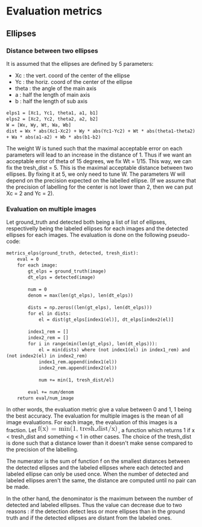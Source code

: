 # Evaluation metrics
## Ellipses
### Distance between two ellipses
It is assumed that the ellipses are defined by 5 parameters:
- Xc : the vert. coord of the center of the ellipse
- Yc : the horiz. coord of the center of the ellipse
- theta : the angle of the main axis
- a  : half the length of main axis
- b  : half the length of sub axis

~~~
elps1 = [Xc1, Yc1, theta1, a1, b1]
elps2 = [Xc2, Yc2, theta2, a2, b2]
W = [Wx, Wy, Wt, Wa, Wb]
dist = Wx * abs(Xc1-Xc2) + Wy * abs(Yc1-Yc2) + Wt * abs(theta1-theta2) + Wa * abs(a1-a2) + Wb * abs(b1-b2)
~~~
The weight W is tuned such that the maximal acceptable error on each parameters will lead to an increase in the distance of 1. Thus if we want an acceptable error of theta of 15 degrees, we fix Wt = 1/15. This way, we can fix the tresh_dist = 5. This is the maximal acceptable distance between two ellipses. By fixing it at 5, we only need to tune W. The parameters W will depend on the precision expected on the labelled ellipse. (If we assume that the precision of labelling for the center is not lower than 2, then we can put Xc = 2 and Yc = 2).

### Evaluation on multiple images
Let ground_truth and detected both being a list of list of ellipses, respectivelly being the labeled ellipses for each images and the detected ellipses for each images. The evaluation is done on the following pseudo-code:

~~~
metrics_elps(ground_truth, detected, tresh_dist):
    eval = 0
    for each image:
        gt_elps = ground_truth(image)
        dt_elps = detected(image)

        num = 0
        denom = max(len(gt_elps), len(dt_elps))

        dists = np.zeros((len(gt_elps), len(dt_elps)))
        for el in dists:
            el = dist(gt_elps[index1(el)], dt_elps[index2(el)]

        index1_rem = []
        index2_rem = []
        for i in range(min(len(gt_elps), len(dt_elps))):
            el = min(dists) where (not index1(el) in index1_rem) and (not index2(el) in index2_rem)
            index1_rem.append(index1(el))
            index2_rem.append(index2(el))

            num += min(1, tresh_dist/el)

        eval += num/denom
    return eval/num_image
~~~

In other words, the evaluation metric give a value between 0 and 1, 1 being the best accuracy. The evaluation for multiple images is the mean of all image evaluations. For each image, the evaluation of this images is a fraction. Let
![Function f metrics](https://github.com/Pseudolesss/CVprojectPart2/blob/master/Documentations/gifs/metrics_f.gif "Function f metrics")
, a function which returns 1 if x < tresh_dist and something < 1 in other cases. The choice of the tresh_dist is done such that a distance lower than it doesn't make sense compared to the precision of the labelling.

The numerator is the sum of function f on the smallest distances between the detected ellipses and the labeled ellipses where each detected and labeled ellipse can only be used once. When the number of detected and labeled ellipses aren't the same, the distance are computed until no pair can be made.

In the other hand, the denominator is the maximum between the number of detected and labeled ellipses. Thus the value can decrease due to two reasons : if the detection detect less or more ellipses than in the ground truth and if the detected ellipses are distant from the labeled ones.
